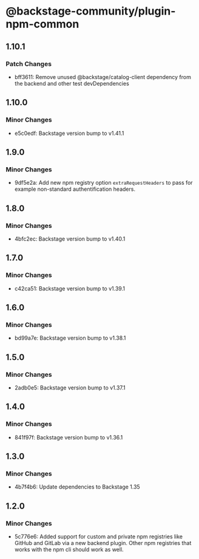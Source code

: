 # @backstage-community/plugin-npm-common

## 1.10.1

### Patch Changes

- bff3611: Remove unused @backstage/catalog-client dependency from the backend and other test devDependencies

## 1.10.0

### Minor Changes

- e5c0edf: Backstage version bump to v1.41.1

## 1.9.0

### Minor Changes

- 9df5e2a: Add new npm registry option `extraRequestHeaders` to pass for example non-standard authentification headers.

## 1.8.0

### Minor Changes

- 4bfc2ec: Backstage version bump to v1.40.1

## 1.7.0

### Minor Changes

- c42ca51: Backstage version bump to v1.39.1

## 1.6.0

### Minor Changes

- bd99a7e: Backstage version bump to v1.38.1

## 1.5.0

### Minor Changes

- 2adb0e5: Backstage version bump to v1.37.1

## 1.4.0

### Minor Changes

- 841f97f: Backstage version bump to v1.36.1

## 1.3.0

### Minor Changes

- 4b7f4b6: Update dependencies to Backstage 1.35

## 1.2.0

### Minor Changes

- 5c776e6: Added support for custom and private npm registries like GitHub and GitLab via a new backend plugin. Other npm registries that works with the npm cli should work as well.
